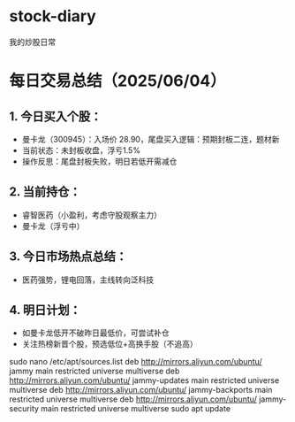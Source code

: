 # stock-diary
我的炒股日常
# 每日交易总结（2025/06/04）

## 1. 今日买入个股：
- 曼卡龙（300945）：入场价 28.90，尾盘买入逻辑：预期封板二连，题材新
- 当前状态：未封板收盘，浮亏1.5%
- 操作反思：尾盘封板失败，明日若低开需减仓

## 2. 当前持仓：
- 睿智医药（小盈利，考虑守股观察主力）
- 曼卡龙（浮亏中）

## 3. 今日市场热点总结：
- 医药强势，锂电回落，主线转向泛科技

## 4. 明日计划：
- 如曼卡龙低开不破昨日最低价，可尝试补仓
- 关注热榜新晋个股，预选低位+高换手股（不追高）







sudo nano /etc/apt/sources.list
deb http://mirrors.aliyun.com/ubuntu/ jammy main restricted universe multiverse
deb http://mirrors.aliyun.com/ubuntu/ jammy-updates main restricted universe multiverse
deb http://mirrors.aliyun.com/ubuntu/ jammy-backports main restricted universe multiverse
deb http://mirrors.aliyun.com/ubuntu/ jammy-security main restricted universe multiverse
sudo apt update

